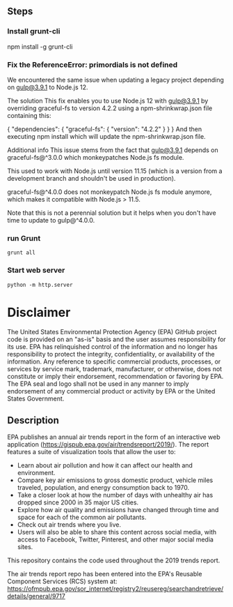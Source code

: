 ## Steps

### Install grunt-cli
npm install -g grunt-cli

### Fix the ReferenceError: primordials is not defined 
We encountered the same issue when updating a legacy project depending on gulp@3.9.1 to Node.js 12.

The solution
This fix enables you to use Node.js 12 with gulp@3.9.1 by overriding graceful-fs to version 4.2.2 using a npm-shrinkwrap.json file containing this:

{
  "dependencies": {
    "graceful-fs": {
      "version": "4.2.2"
    }
  }
}
And then executing npm install which will update the npm-shrinkwrap.json file.

Additional info
This issue stems from the fact that gulp@3.9.1 depends on graceful-fs@^3.0.0 which monkeypatches Node.js fs module.

This used to work with Node.js until version 11.15 (which is a version from a development branch and shouldn't be used in production).

graceful-fs@^4.0.0 does not monkeypatch Node.js fs module anymore, which makes it compatible with Node.js > 11.5.

Note that this is not a perennial solution but it helps when you don't have time to update to gulp@^4.0.0.

### run Grunt
```
grunt all
```

### Start web server
```
python -m http.server
```

# Disclaimer

The United States Environmental Protection Agency (EPA) GitHub project code is provided on an "as-is" basis and the user assumes responsibility for its use. EPA has relinquished control of the information and no longer has responsibility to protect the integrity, confidentiality, or availability of the information. Any reference to specific commercial products, processes, or services by service mark, trademark, manufacturer, or otherwise, does not constitute or imply their endorsement, recommendation or favoring by EPA. The EPA seal and logo shall not be used in any manner to imply endorsement of any commercial product or activity by EPA or the United States Government.

## Description

EPA publishes an annual air trends report in the form of an interactive web application (https://gispub.epa.gov/air/trendsreport/2019/). The report features a suite of visualization tools that allow the user to:

* Learn about air pollution and how it can affect our health and environment.
* Compare key air emissions to gross domestic product, vehicle miles traveled, population, and energy consumption back to 1970.
* Take a closer look at how the number of days with unhealthy air has dropped since 2000 in 35 major US cities.
* Explore how air quality and emissions have changed through time and space for each of the common air pollutants.
* Check out air trends where you live.
* Users will also be able to share this content across social media, with access to Facebook, Twitter, Pinterest, and other major social media sites.

This repository contains the code used throughout the 2019 trends report.

The air trends report repo has been entered into the EPA's Reusable Component Services (RCS) system at: https://ofmpub.epa.gov/sor_internet/registry2/reusereg/searchandretrieve/details/general/9717
